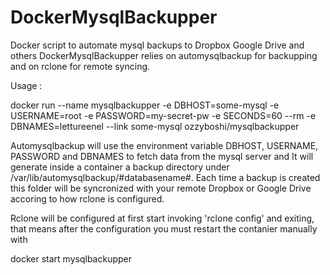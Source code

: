 # DockerMysqlBackupper
Docker script to automate mysql backups to Dropbox Google Drive and others
DockerMysqlBackupper relies on automysqlbackup for backupping and on rclone for remote syncing.

Usage : 

  docker run --name mysqlbackupper -e DBHOST=some-mysql -e USERNAME=root -e PASSWORD=my-secret-pw -e SECONDS=60 --rm -e DBNAMES=lettureenel --link some-mysql  ozzyboshi/mysqlbackupper

Automysqlbackup will use the environment variable DBHOST, USERNAME, PASSWORD and DBNAMES to fetch data from the mysql server and It will generate inside a container a backup directory under /var/lib/automysqlbackup/#databasename#.
Each time a backup is created this folder will be syncronized with your remote Dropbox or Google Drive accoring to how rclone is configured.

Rclone will be configured at first start invoking 'rclone config' and exiting, that means after the configuration you must restart the contanier manually with

  docker start mysqlbackupper
  

